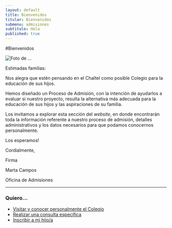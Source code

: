 ```yaml
---
layout: default
title: Bienvenidos
titular: Bienvenidos
submenu: admisiones
subtitulo: Hola
published: true
---
```


#Bienvenidos
 
![Foto de ...](http://placeimg.com/720/300/arch)

  
Estimadas familias:

Nos alegra que estén pensando en el Chaltel como posible Colegio para la educación de sus hijos.

Hemos diseñado un Proceso de Admisión, con la intención de ayudarlos a evaluar si nuestro proyecto, resulta la alternativa más adecuada para la educación de sus hijos y las aspiraciones de su familia. 

Los invitamos a explorar esta sección del _website_, en donde encontrarán toda la información referente a nuestro proceso de admisión, detalles administrativos  y  los datos necesarios para que podamos conocernos personalmente. 

Los esperamos!

Cordialmente,

Firma

Marta Campos 

Oficina de Admisiones

--- 

### Quiero...
- [Visitar y conocer personalmente el Colegio](/admisiones/entrevista) 
- [Realizar una consulta específica](/admisiones/contacto)
- [Inscribir a mi hijo/a](/admisiones/proceso)